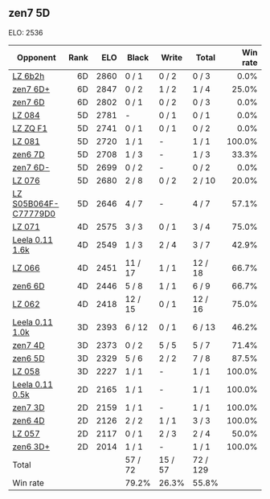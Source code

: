 ## zen7 5D ##

ELO: 2536

Opponent | Rank | ELO | Black | Write | Total | Win rate
---------|-----:|----:|-------|-------|-------|-------:
[LZ 6b2h](LZ%206b2h.md) | 6D | 2860 | 0 / 1 | 0 / 2 | 0 / 3 | 0.0%
[zen7 6D+](zen7%206D+.md) | 6D | 2847 | 0 / 2 | 1 / 2 | 1 / 4 | 25.0%
[zen7 6D](zen7%206D.md) | 6D | 2802 | 0 / 1 | 0 / 2 | 0 / 3 | 0.0%
[LZ 084](LZ%20084.md) | 5D | 2781 | - | 0 / 1 | 0 / 1 | 0.0%
[LZ ZQ F1](LZ%20ZQ%20F1.md) | 5D | 2741 | 0 / 1 | 0 / 1 | 0 / 2 | 0.0%
[LZ 081](LZ%20081.md) | 5D | 2720 | 1 / 1 | - | 1 / 1 | 100.0%
[zen6 7D](zen6%207D.md) | 5D | 2708 | 1 / 3 | - | 1 / 3 | 33.3%
[zen7 6D-](zen7%206D-.md) | 5D | 2699 | 0 / 2 | - | 0 / 2 | 0.0%
[LZ 076](LZ%20076.md) | 5D | 2680 | 2 / 8 | 0 / 2 | 2 / 10 | 20.0%
[LZ S05B064F-C77779D0](LZ%20S05B064F-C77779D0.md) | 5D | 2646 | 4 / 7 | - | 4 / 7 | 57.1%
[LZ 071](LZ%20071.md) | 4D | 2575 | 3 / 3 | 0 / 1 | 3 / 4 | 75.0%
[Leela 0.11 1.6k](Leela%200.11%201.6k.md) | 4D | 2549 | 1 / 3 | 2 / 4 | 3 / 7 | 42.9%
[LZ 066](LZ%20066.md) | 4D | 2451 | 11 / 17 | 1 / 1 | 12 / 18 | 66.7%
[zen6 6D](zen6%206D.md) | 4D | 2446 | 5 / 8 | 1 / 1 | 6 / 9 | 66.7%
[LZ 062](LZ%20062.md) | 4D | 2418 | 12 / 15 | 0 / 1 | 12 / 16 | 75.0%
[Leela 0.11 1.0k](Leela%200.11%201.0k.md) | 3D | 2393 | 6 / 12 | 0 / 1 | 6 / 13 | 46.2%
[zen7 4D](zen7%204D.md) | 3D | 2373 | 0 / 2 | 5 / 5 | 5 / 7 | 71.4%
[zen6 5D](zen6%205D.md) | 3D | 2329 | 5 / 6 | 2 / 2 | 7 / 8 | 87.5%
[LZ 058](LZ%20058.md) | 3D | 2227 | 1 / 1 | - | 1 / 1 | 100.0%
[Leela 0.11 0.5k](Leela%200.11%200.5k.md) | 2D | 2165 | 1 / 1 | - | 1 / 1 | 100.0%
[zen7 3D](zen7%203D.md) | 2D | 2159 | 1 / 1 | - | 1 / 1 | 100.0%
[zen6 4D](zen6%204D.md) | 2D | 2126 | 2 / 2 | 1 / 1 | 3 / 3 | 100.0%
[LZ 057](LZ%20057.md) | 2D | 2117 | 0 / 1 | 2 / 3 | 2 / 4 | 50.0%
[zen6 3D+](zen6%203D+.md) | 2D | 2014 | 1 / 1 | - | 1 / 1 | 100.0%
Total | | | 57 / 72 | 15 / 57 | 72 / 129 | 
Win rate| | | 79.2% | 26.3% | 55.8% | 
